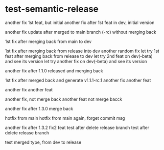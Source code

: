 # test-semantic-release
another fix
1st feat, but initial
another fix after 1st feat in dev, initial version

another fix update after merged to main branch (-rc) without merging back

1st fix after merging back from main to dev

1st fix after merging back from release into dev
another random fix
let try 1st feat after merging back from release to dev
let try 2nd feat on dev(-beta) and see its version
let try another fix on dev(-beta) and see its version

another fix after 1.1.0 released and merging back

1st fix after merged back and generate v1.1.1-rc.1
another fix
another feat

another fix
another feat

another fix, not merge back
another feat not merge bacck

another fix after 1.3.0 merge back

hotfix from main
hotfix from main again, forget commit msg

another fix after 1.3.2
fix2
feat
test after delete release branch
test after delete release branch 

test merged type, from dev to release
